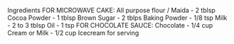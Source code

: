 Ingredients
FOR MICROWAVE CAKE:
All purpose flour / Maida - 2 tblsp
Cocoa Powder - 1 tblsp
Brown Sugar - 2 tblps
Baking Powder - 1/8 tsp
Milk - 2 to 3 tblsp
Oil - 1 tsp
FOR CHOCOLATE SAUCE:
Chocolate - 1/4 cup
Cream or Milk - 1/2 cup
Icecream for serving